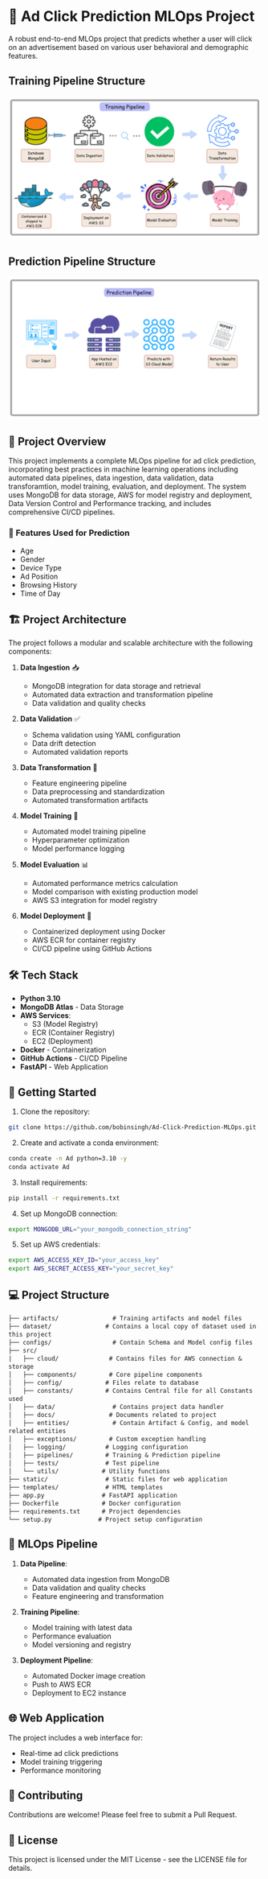 # 🎯 Ad Click Prediction MLOps Project

A robust end-to-end MLOps project that predicts whether a user will click on an advertisement based on various user behavioral and demographic features.

## Training Pipeline Structure
![Training Pipeline](src/docs/Training-pipeline.png)

## Prediction Pipeline Structure
![Prediction Pipeline](src/docs/Prediction-pipeline.png)

## 🌟 Project Overview

This project implements a complete MLOps pipeline for ad click prediction, incorporating best practices in machine learning operations including automated data pipelines, data ingestion, data validation, data transforamtion, model training, evaluation, and deployment. The system uses MongoDB for data storage, AWS for model registry and deployment, Data Version Control and Performance tracking, and includes comprehensive CI/CD pipelines.

### 🎲 Features Used for Prediction
- Age
- Gender
- Device Type
- Ad Position
- Browsing History
- Time of Day

## 🏗️ Project Architecture

The project follows a modular and scalable architecture with the following components:

1. **Data Ingestion** 📥
   - MongoDB integration for data storage and retrieval
   - Automated data extraction and transformation pipeline
   - Data validation and quality checks

2. **Data Validation** ✅
   - Schema validation using YAML configuration
   - Data drift detection
   - Automated validation reports

3. **Data Transformation** 🔄
   - Feature engineering pipeline
   - Data preprocessing and standardization
   - Automated transformation artifacts

4. **Model Training** 🧠
   - Automated model training pipeline
   - Hyperparameter optimization
   - Model performance logging

5. **Model Evaluation** 📊
   - Automated performance metrics calculation
   - Model comparison with existing production model
   - AWS S3 integration for model registry

6. **Model Deployment** 🚀
   - Containerized deployment using Docker
   - AWS ECR for container registry
   - CI/CD pipeline using GitHub Actions

## 🛠️ Tech Stack

- **Python 3.10**
- **MongoDB Atlas** - Data Storage
- **AWS Services**:
  - S3 (Model Registry)
  - ECR (Container Registry)
  - EC2 (Deployment)
- **Docker** - Containerization
- **GitHub Actions** - CI/CD Pipeline
- **FastAPI** - Web Application

## 🚀 Getting Started

1. Clone the repository:
```bash
git clone https://github.com/bobinsingh/Ad-Click-Prediction-MLOps.git
```

2. Create and activate a conda environment:
```bash
conda create -n Ad python=3.10 -y
conda activate Ad
```

3. Install requirements:
```bash
pip install -r requirements.txt
```

4. Set up MongoDB connection:
```bash
export MONGODB_URL="your_mongodb_connection_string"
```

5. Set up AWS credentials:
```bash
export AWS_ACCESS_KEY_ID="your_access_key"
export AWS_SECRET_ACCESS_KEY="your_secret_key"
```

## 💻 Project Structure

```
├── artifacts/               # Training artifacts and model files
├── dataset/               # Contains a local copy of dataset used in this project
├── configs/                 # Contain Schema and Model config files
├── src/
|   ├── cloud/              # Contains files for AWS connection & storage
│   ├── components/         # Core pipeline components
│   ├── config/            # Files relate to database
│   ├── constants/         # Contains Central file for all Constants used
│   ├── data/                # Contains project data handler
│   ├── docs/               # Documents related to project
│   ├── entities/            # Contain Artifact & Config, and model related entities
│   ├── exceptions/         # Custom exception handling
│   ├── logging/           # Logging configuration
│   ├── pipelines/         # Training & Prediction pipeline
│   ├── tests/             # Test pipeline
│   └── utils/            # Utility functions
├── static/                # Static files for web application
├── templates/             # HTML templates
├── app.py                # FastAPI application
├── Dockerfile            # Docker configuration
├── requirements.txt      # Project dependencies
└── setup.py             # Project setup configuration
```

## 🔄 MLOps Pipeline

1. **Data Pipeline**:
   - Automated data ingestion from MongoDB
   - Data validation and quality checks
   - Feature engineering and transformation

2. **Training Pipeline**:
   - Model training with latest data
   - Performance evaluation
   - Model versioning and registry

3. **Deployment Pipeline**:
   - Automated Docker image creation
   - Push to AWS ECR
   - Deployment to EC2 instance

## 🌐 Web Application

The project includes a web interface for:
- Real-time ad click predictions
- Model training triggering
- Performance monitoring

## 🤝 Contributing

Contributions are welcome! Please feel free to submit a Pull Request.

## 📝 License

This project is licensed under the MIT License - see the LICENSE file for details.